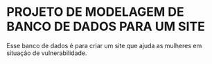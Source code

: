 # PROJETO DE MODELAGEM DE BANCO DE DADOS PARA UM SITE
Esse banco de dados é para criar um site que ajuda as mulheres em situação de vulnerabilidade. 



